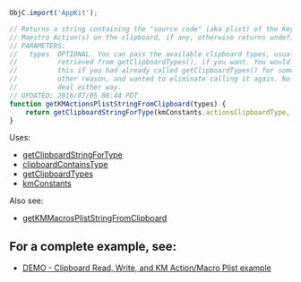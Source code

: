 
```js
ObjC.import('AppKit');

// Returns a string containing the "source code" (aka plist) of the Keyboard
// Maestro Action(s) on the clipboard, if any, otherwise returns undefined.
// PARAMETERS:
//   types  OPTIONAL. You can pass the available clipboard types, usually
//          retrieved from getClipboardTypes(), if you want. You would do
//          this if you had already called getClipboardTypes() for some
//          other reason, and wanted to eliminate calling it again. No big
//          deal either way.
// UPDATED: 2016/07/05 08:44 PDT
function getKMActionsPlistStringFromClipboard(types) {
	return getClipboardStringForType(kmConstants.actionsClipboardType, types);
}
```

Uses:
* [getClipboardStringForType](Clipboard%20Utilities%2FgetClipboardStringForType.md)
* [clipboardContainsType](Clipboard%20Utilities%2FclipboardContainsType.md)
* [getClipboardTypes](Clipboard%20Utilities%2FgetClipboardTypes.md)
* [kmConstants](kmConstants.md)

Also see:
* [getKMMacrosPlistStringFromClipboard](getKMMacrosPlistStringFromClipboard.md)

## For a complete example, see:
* [DEMO - Clipboard Read, Write, and KM Action/Macro Plist example](DEMO%20-%20Clipboard%20Read%2C%20Write%2C%20and%20KM%20Action%20and%20Macro%20Plist%20example.md)